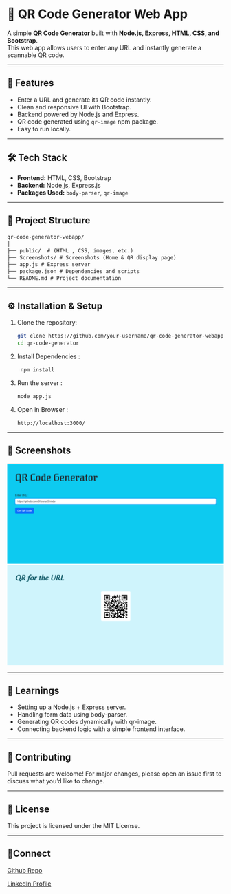 # 📱 QR Code Generator Web App

A simple **QR Code Generator** built with **Node.js, Express, HTML, CSS, and Bootstrap**.  
This web app allows users to enter any URL and instantly generate a scannable QR code.

---

## 🚀 Features
- Enter a URL and generate its QR code instantly.
- Clean and responsive UI with Bootstrap.
- Backend powered by Node.js and Express.
- QR code generated using `qr-image` npm package.
- Easy to run locally.

---

## 🛠️ Tech Stack
- **Frontend:** HTML, CSS, Bootstrap  
- **Backend:** Node.js, Express.js  
- **Packages Used:** `body-parser`, `qr-image`

---

## 📂 Project Structure
```
qr-code-generator-webapp/
│
├── public/  # (HTML , CSS, images, etc.)
├── Screenshots/ # Screenshots (Home & QR display page)
├── app.js # Express server
├── package.json # Dependencies and scripts
└── README.md # Project documentation
```
---

## ⚙️ Installation & Setup

1. Clone the repository:
   ```bash
   git clone https://github.com/your-username/qr-code-generator-webapp.git
   cd qr-code-generator
2. Install Dependencies :
    ```bash
     npm install
   ```
3. Run the server :
     ```bash
     node app.js
   ```
4. Open in Browser :
   ```arduino
   http://localhost:3000/
   ```
---

## 📸 Screenshots
![Home Page](https://github.com/ShouryaShinde/qr-code-generator/blob/main/Screenshots/HomePage.png)
![QR Page Image](https://github.com/ShouryaShinde/qr-code-generator/blob/main/Screenshots/QRPage.png)

---

## 🎯 Learnings

- Setting up a Node.js + Express server.
- Handling form data using body-parser.
- Generating QR codes dynamically with qr-image.
- Connecting backend logic with a simple frontend interface.

---

## 🤝 Contributing

Pull requests are welcome! For major changes, please open an issue first to discuss what you’d like to change.

---

## 📜 License

This project is licensed under the MIT License.

---

## 🔗Connect

[Github Repo](https://github.com/ShouryaShinde/gr-code-generator)

[LinkedIn Profile](https://www.linkedin.com/in/shourya-shinde-1a5425330/)
